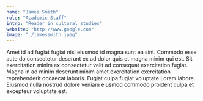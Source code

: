 ```yaml
---
name: "James Smith"
role: "Academic Staff"
intro: "Reader in cultural studies"
website: "http://www.google.com"
image: "./jamessmith.jpeg"
---
```


Amet id ad fugiat fugiat nisi eiusmod id magna sunt ea sint. Commodo esse aute do consectetur deserunt ex ad dolor quis et magna minim qui est. Sit exercitation minim ex consectetur velit ad consequat exercitation fugiat. Magna in ad minim deserunt minim amet exercitation exercitation reprehenderit occaecat laboris. Fugiat culpa fugiat voluptate Lorem labore. Eiusmod nulla nostrud dolore veniam eiusmod commodo proident culpa et excepteur voluptate est.